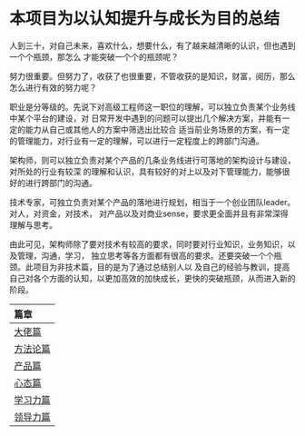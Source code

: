 # 本项目为以认知提升与成长为目的总结

人到三十，对自己未来，喜欢什么，想要什么，有了越来越清晰的认识，但也遇到一个个瓶颈，那怎么
才能突破一个个的瓶颈呢？
	
努力很重要。但努力了，收获了也很重要，不管收获的是知识，财富，阅历，那么怎么进行有效的努力呢？
	
职业是分等级的。先说下对高级工程师这一职位的理解，可以独立负责某个业务线中某个平台的建设，对
日常开发中遇到的问题可以提出几个解决方案，并能有一定的能力从自己或其他人的方案中筛选出比较合
适当前业务场景的方案，有一定的管理能力，对行业有一定的理解，可以进行一定程度上的跨部门沟通。

架构师，则可以独立负责对某个产品的几条业务线进行可落地的架构设计与建设，对所处的行业有较深
的理解和认识，具有较好的对上以及对下管理能力，能够很好的进行跨部门的沟通。

技术专家，可独立负责对某个产品的落地进行规划，相当于一个创业团队leader。对人，对资金，对技术，
对产品以及对商业sense，要求更全面并且有非常深得理解与思考。

由此可见，架构师除了要对技术有较高的要求，同时要对行业知识，业务知识，以及管理，沟通，学习，
独立思考等各方面都有很高的要求。还要突破一个个瓶颈。此项目为非技术篇，目的是为了通过总结别人以
及自己的经验与教训，提高自己对各个方面的认知，以更加高效的加快成长，更快的突破瓶颈，从而进入新的阶段。

|篇章|
| :------ |
| [大佬篇](src/main/java/com/xiu/fastGrowth/mogul/README.MD)|
| [方法论篇](src/main/java/com/xiu/fastGrowth/methodologies/README.MD)|
| [产品篇](src/main/java/com/xiu/fastGrowth/product/README.MD)|
| [心态篇](src/main/java/com/xiu/fastGrowth/mentality/README.MD)|
| [学习力篇](src/main/java/com/xiu/fastGrowth/study/README.MD)|
| [领导力篇](src/main/java/com/xiu/fastGrowth/leader/README.MD)|


	


	

